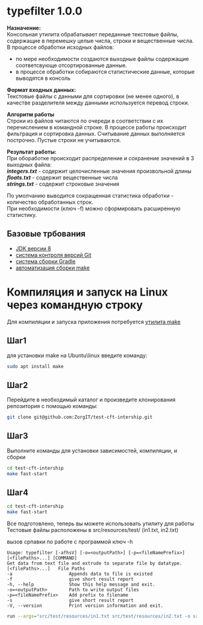 # typefilter 1.0.0

**Назначение:**<br>
Консольная утилита обрабатывает переданные текстовые файлы, содержащие в перемешку целые числа, строки и
вещественные числа. В процессе обработки исходных файлов:<br>

- по мере необходимости создаются выходные файлы содержащие соответсвующе
  отсортированные данные.
- в процессе обработки собираются статистические данные, которые выводятся в консоль

**Формат входных данных:**<br>
Текстовые файлы с данными для сортировки (не менее одного), в качестве разделителя между данными используется перевод
строки.

**Алгоритм работы** <br>
Строки из файлов читаются по очереди в соответствии с их перечислением в командной строке. В процессе работы происходит
фильтрация и сортировка данных. Считывание данных выполняется построчно. Пустые строки не учитываются.

**Результат работы:**<br>
При обоработке происходит распределение и сохранение значений в 3 выходных файла:<br>
***integers.txt*** - содержит целочисленные значения произвольной длины<br>
***floats.txt*** - содержит вещественные числа <br>
***strings.txt*** - содержит строковые значения<br>

По умолчанию выводится сокращенная статистика обработки - количество обработанных строк.<br>
При необходимости (ключ -f)  можно сформировать расширенную статистику.

## Базовые трбования

- [JDK версии 8](https://www.java.com/ru/download/manual.jsp)
- [система контроля версий Git](https://git-scm.com/downloads)
- [система сборки Gradle](https://gradle.org/install/)
- [автоматизация сборки make](https://gnuwin32.sourceforge.net/packages/make.htm)

# Компиляция и запуск на Linux через командную строку

Для компиляции и запуска приложения потребуется [утилита make](https://gnuwin32.sourceforge.net/packages/make.htm)<br>

## Шаг1

для установки make на Ubuntu\linux введите команду:

```bash
sudo apt install make
```

## Шаг2

Перейдите в необходимый каталог и произведите клонирования репозитория с помощью команды:

```bash
git clone git@github.com:ZorgIT/test-cft-intership.git
```

## Шаг3

Выполните команды для установки зависимостей, компиляции, и сборки

```bash
cd test-cft-intership
make fast-start
```

## Шаг4

```bash
cd test-cft-intership
make fast-start
```

Все подготовлено, теперь вы можете использовать утилиту для работы <br>
Тестовые файлы расположены в src/resources/test/ (in1.txt, in2.txt)

вызов српавки по работе с программой ключ -h
```
Usage: typefilter [-afhsV] [-o=<outputPath>] [-p=<fileNamePrefix>]
[<filePaths>...] [COMMAND]
Get data from text file and extrude to separate file by datatype.
[<filePaths>...]   File Paths
-a                     Appends data to file is existed
-f                     give short result report
-h, --help             Show this help message and exit.
-o=<outputPath>        Path to write output files
-p=<fileNamePrefix>    Add prefix to filename
-s                     give short result report
-V, --version          Print version information and exit.
```


```bash
run --args="src/test/resources/in1.txt src/test/resources/in2.txt -o src/test/resources/output -s -f"
```


